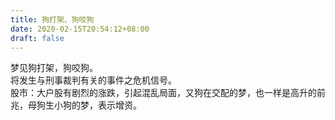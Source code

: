 ```yaml
---
title: 狗打架、狗咬狗
date: 2020-02-15T20:54:12+08:00
draft: false
---
```


梦见狗打架，狗咬狗。<br>
将发生与刑事裁判有关的事件之危机信号。<br>
股市：大户股有剧烈的涨跌，引起混乱局面，又狗在交配的梦，也一样是高升的前兆，母狗生小狗的梦，表示增资。<br>
